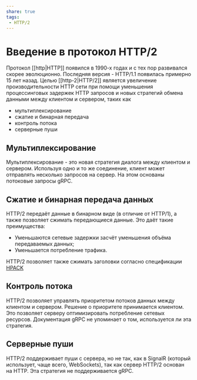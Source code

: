 ```yaml
---
share: true
tags:
 - HTTP/2
---
```

# Введение в протокол HTTP/2
Протокол [[http|HTTP]] появился в 1990-х годах и с тех пор развивался скорее эволюционно. Последняя версия - HTTP/1.1 появилась примерно 15 лет назад. Целью [[http-2|HTTP/2]] является увеличение производительности HTTP сети при помощи уменьшения процессинговых задержек HTTP запросов и новых стратегий обмена данными между клиентом и сервером, таких как
 - мультиплексирование
 - сжатие и бинарная передача
 - контроль потока
 - серверные пуши
## Мультиплексирование
Мультиплексирование - это новая стратегия диалога между клиентом и сервером. Используя одно и то же соединение, клиент может отправлять несколько запросов на сервер. На этом основаны потоковые запросы gRPC.
## Сжатие и бинарная передача данных
HTTP/2 передаёт данные в бинарном виде (в отличие от HTTP/1), а также позволяет сжимать передающиеся данные. Это даёт такие преимущества:
- Уменьшаются сетевые задержки засчёт уменьшения объёма передаваемых данных;
- Уменьшается потребление трафика.

HTTP/2 позволяет также сжимать заголовки согласно спецификации [HPACK](https://www.rfc-editor.org/rfc/rfc7541)
## Контроль потока
HTTP/2 позволяет управлять приоритетом потоков данных между клиентом и сервером. Решение о приоритете принимается клиентом. Это позволяет серверу оптимизировать потребление сетевых ресурсов. Документация gRPC не упоминает о том, используется ли эта стратегия.
## Серверные пуши
HTTP/2 поддерживает пуши с сервера, но не так, как в SignalR (который использует, чаще всего, WebSockets), так как сервер HTTP/2 основан на HTTP. Эта стратегия не поддерживается gRPC.